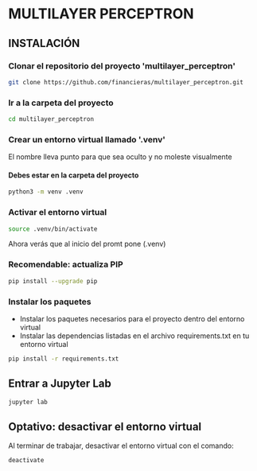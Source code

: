 # MULTILAYER PERCEPTRON

## INSTALACIÓN


### Clonar el repositorio del proyecto 'multilayer_perceptron'
```bash
git clone https://github.com/financieras/multilayer_perceptron.git
```

### Ir a la carpeta del proyecto
```bash
cd multilayer_perceptron
```

### Crear un entorno virtual llamado '.venv'
El nombre lleva punto para que sea oculto y no moleste visualmente
#### Debes estar en la carpeta del proyecto
```bash
python3 -m venv .venv
```

### Activar el entorno virtual
```bash
source .venv/bin/activate
```
Ahora verás que al inicio del promt pone (.venv)

### Recomendable: actualiza PIP
```bash
pip install --upgrade pip
```

### Instalar los paquetes
- Instalar los paquetes necesarios para el proyecto dentro del entorno virtual
- Instalar las dependencias listadas en el archivo requirements.txt en tu entorno virtual
```bash
pip install -r requirements.txt
```

## Entrar a Jupyter Lab
```bash
jupyter lab
```

## Optativo: desactivar el entorno virtual
Al terminar de trabajar, desactivar el entorno virtual con el comando:
```bash
deactivate
```